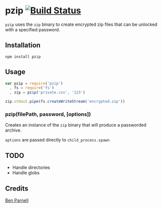 # pzip [![Build Status](https://travis-ci.org/benjaminparnell/pzip.svg)](https://travis-ci.org/benjaminparnell/pzip)

`pzip` uses the `zip` binary to create encrypted zip files that can be unlocked
with a specified password.

## Installation

`npm install pzip`

## Usage

```js
var pzip = require('pzip')
  , fs = require('fs')
  , zip = pzip('private.csv', '123')

zip.stdout.pipe(fs.createWriteStream('encrypted.zip'))
```

### pzip(filePath, password, [options])
Creates an instance of the `zip` binary that will produce a passworded archive.

`options` are passed directly to `child_process.spawn`

## TODO

* Handle directories
* Handle globs

## Credits

[Ben Parnell](http://github.com/benjaminparnell)
